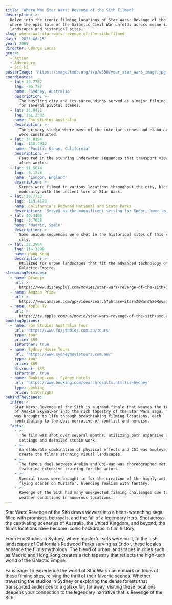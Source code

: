 ```yaml
---
title: 'Where Was Star Wars: Revenge of the Sith Filmed?'
description: >-
  Delve into the iconic filming locations of Star Wars: Revenge of the Sith,
  where the epic tale of the Galactic Civil War unfolds across mesmerizing
  landscapes and historical sites.
slug: where-was-star-wars-revenge-of-the-sith-filmed
date: '2023-06-15'
year: 2005
director: George Lucas
genre:
  - Action
  - Adventure
  - Sci-Fi
posterImage: 'https://image.tmdb.org/t/p/w500/your_star_wars_image.jpg'
coordinates:
  - lat: 32.7767
    lng: -96.797
    name: 'Sydney, Australia'
    description: >-
      The bustling city and its surroundings served as a major filming location
      for several pivotal scenes.
  - lat: 34.9471
    lng: 151.2583
    name: Fox Studios Australia
    description: >-
      The primary studio where most of the interior scenes and elaborate sets
      were constructed.
  - lat: 34.0194
    lng: -118.4912
    name: 'Pacific Ocean, California'
    description: >-
      Featured in the stunning underwater sequences that transport viewers to
      alien worlds.
  - lat: 51.5074
    lng: -0.1278
    name: 'London, England'
    description: >-
      Scenes were filmed in various locations throughout the city, blending
      modernity with the ancient lore of Star Wars.
  - lat: 36.7783
    lng: -119.4179
    name: California’s Redwood National and State Parks
    description: 'Served as the magnificent setting for Endor, home to the Ewoks.'
  - lat: 40.4168
    lng: -3.7038
    name: 'Madrid, Spain'
    description: >-
      Some unique sequences were shot in the historical sites of this vibrant
      city.
  - lat: 22.3964
    lng: 114.1099
    name: Hong Kong
    description: >-
      Utilized for urban landscapes that fit the advanced technology of the
      Galactic Empire.
streamingServices:
  - name: Disney+
    url: >-
      https://www.disneyplus.com/movies/star-wars-revenge-of-the-sith/7Ck4U3FrRyu8
  - name: Amazon Prime
    url: >-
      https://www.amazon.com/gp/video/search?phrase=Star%20Wars%20Revenge%20of%20the%20Sith
  - name: Apple TV
    url: >-
      https://tv.apple.com/us/movie/star-wars-revenge-of-the-sith/umc.cmc.5sqf2m5zk0b6r33rv52mw4u
bookingOptions:
  - name: Fox Studios Australia Tour
    url: 'https://www.foxstudios.com.au/tours'
    type: tour
    price: $50
    isPartner: true
  - name: Sydney Movie Tours
    url: 'https://www.sydneymovietours.com.au/'
    type: tour
    price: $69
    discount: $55
    isPartner: true
  - name: Booking.com - Sydney Hotels
    url: 'https://www.booking.com/searchresults.html?ss=Sydney'
    type: booking
    price: $150/night
behindTheScenes:
  intro: >-
    Star Wars: Revenge of the Sith is a grand finale that weaves the tragic tale
    of Anakin Skywalker into the rich tapestry of the Star Wars saga. The film
    was brought to life through breathtaking filming locations, each
    contributing to the epic narrative of conflict and heroism.
  facts:
    - >-
      The film was shot over several months, utilizing both expansive outdoor
      settings and detailed studio work.
    - >-
      An elaborate combination of physical effects and CGI was employed to
      create the film's stunning visual landscapes.
    - >-
      The famous duel between Anakin and Obi-Wan was choreographed meticulously,
      featuring extensive training for the actors.
    - >-
      Special teams were brought in for the creation of the highly-anticipated
      flying scenes on Mustafar, blending realism with fantasy.
    - >-
      Revenge of the Sith had many unexpected filming challenges due to varying
      weather conditions in numerous locations.
---
```


<StarWarsRevengeOfTheSithGuide />

Star Wars: Revenge of the Sith draws viewers into a heart-wrenching saga filled with promises, betrayals, and the fall of a legendary hero. Shot across the captivating sceneries of Australia, the United Kingdom, and beyond, the film's locations have become iconic backdrops in film history.

From Fox Studios in Sydney, where masterful sets were built, to the lush landscapes of California’s Redwood Parks serving as Endor, these locales enhance the film’s mythology. The blend of urban landscapes in cities such as Madrid and Hong Kong creates a rich tapestry that reflects the high-tech world of the Galactic Empire.

Fans eager to experience the world of Star Wars can embark on tours of these filming sites, reliving the thrill of their favorite scenes. Whether traversing the studios in Sydney or exploring the dense forests that transported audiences to a galaxy far, far away, visiting these locations deepens your connection to the legendary narrative that is Revenge of the Sith.
